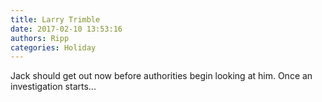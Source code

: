 ```yaml
---
title: Larry Trimble
date: 2017-02-10 13:53:16
authors: Ripp
categories: Holiday
---
```


 Jack should get out now before authorities begin looking at him. Once an investigation starts...